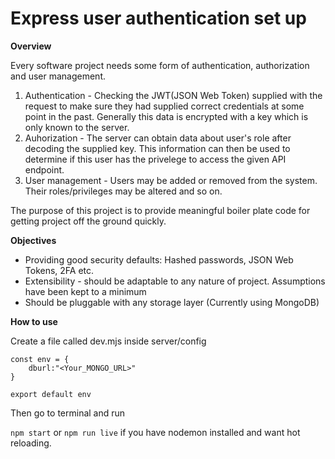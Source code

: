 # Express user authentication set up

**Overview**

Every software project needs some form of authentication, authorization and user management.

1. Authentication - Checking the JWT(JSON Web Token) supplied with the request to make sure they had supplied correct credentials at some point in the past. Generally this data is encrypted with a key which is only known to the server.
2. Auhorization - The server can obtain data about user's role after decoding the supplied key. This information can then be used to determine if this user has the privelege to access the given API endpoint. 
3. User management - Users may be added or removed from the system. Their roles/privileges may be altered and so on.

The purpose of this project is to provide meaningful boiler plate code for getting project off the ground quickly.

**Objectives**

* Providing good security defaults: Hashed passwords, JSON Web Tokens, 2FA etc.
* Extensibility - should be adaptable to any nature of project. Assumptions have been kept to a minimum
* Should be pluggable with any storage layer (Currently using MongoDB)

**How to use**

Create a file called dev.mjs inside server/config

```
const env = {
    dburl:"<Your_MONGO_URL>"
}

export default env
```

Then go to terminal and run

`npm start` or `npm run live` if you have nodemon installed and want hot reloading.